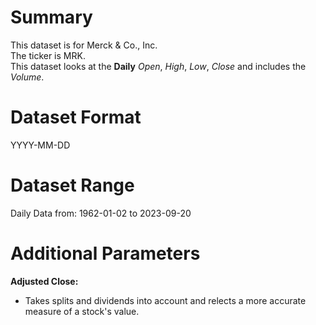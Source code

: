 # Summary

This dataset is for Merck & Co., Inc.    
The ticker is MRK.    
This dataset looks at the **Daily** _Open_, _High_, _Low_, _Close_ and includes the _Volume_.    


# Dataset Format  

YYYY-MM-DD    

# Dataset Range  

Daily Data from: 1962-01-02 to 2023-09-20         

# Additional Parameters  

**Adjusted Close:**  

* Takes splits and dividends into account and relects a more accurate measure of a stock's value.